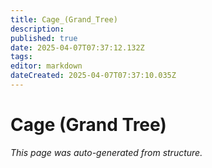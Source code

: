 ```yaml
---
title: Cage_(Grand_Tree)
description: 
published: true
date: 2025-04-07T07:37:12.132Z
tags: 
editor: markdown
dateCreated: 2025-04-07T07:37:10.035Z
---
```


# Cage (Grand Tree)

*This page was auto-generated from structure.*
